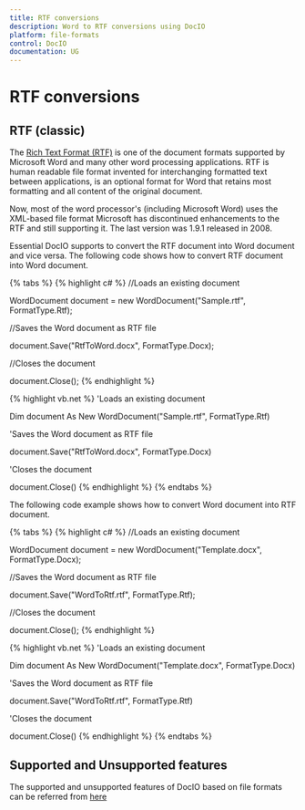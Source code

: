 ```yaml
---
title: RTF conversions
description: Word to RTF conversions using DocIO
platform: file-formats
control: DocIO
documentation: UG
---
```


# RTF conversions

## RTF (classic)
The [Rich Text Format (RTF)](http://en.wikipedia.org/wiki/Rich_Text_Format# "") is one of the document formats supported by Microsoft Word and many other word processing applications. RTF is human readable file format invented for interchanging formatted text between applications, is an optional format for Word that retains most formatting and all content of the original document.

Now, most of the word processor's (including Microsoft Word) uses the XML-based file format Microsoft has discontinued enhancements to the RTF and still supporting it. The last version was 1.9.1 released in 2008.

Essential DocIO supports to convert the RTF document into Word document and vice versa. The following code shows how to convert RTF document into Word document.

{% tabs %}
{% highlight c# %}
//Loads an existing document

WordDocument document = new WordDocument("Sample.rtf", FormatType.Rtf);

//Saves the Word document as RTF file

document.Save("RtfToWord.docx", FormatType.Docx);

//Closes the document

document.Close();
{% endhighlight %}

{% highlight vb.net %}
'Loads an existing document

Dim document As New WordDocument("Sample.rtf", FormatType.Rtf)

'Saves the Word document as RTF file

document.Save("RtfToWord.docx", FormatType.Docx)

'Closes the document

document.Close()
{% endhighlight %}
{% endtabs %}

The following code example shows how to convert Word document into RTF document.

{% tabs %}
{% highlight c# %}
//Loads an existing document

WordDocument document = new WordDocument("Template.docx", FormatType.Docx);

//Saves the Word document as RTF file

document.Save("WordToRtf.rtf", FormatType.Rtf);

//Closes the document

document.Close();
{% endhighlight %}

{% highlight vb.net %}
'Loads an existing document

Dim document As New WordDocument("Template.docx", FormatType.Docx)

'Saves the Word document as RTF file

document.Save("WordToRtf.rtf", FormatType.Rtf)

'Closes the document

document.Close()
{% endhighlight %}
{% endtabs %}

## Supported and Unsupported features
The supported and unsupported features of DocIO based on file formats can be referred from [here](https://help.syncfusion.com/file-formats/docio/supported-and-unsupported-features#)
